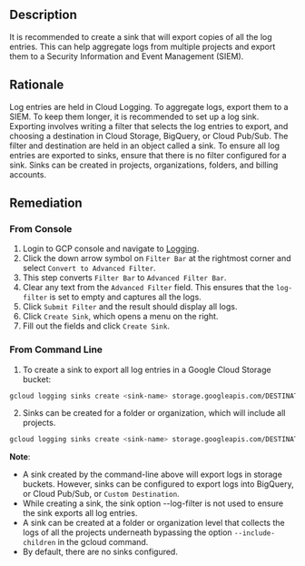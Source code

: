 ## Description

It is recommended to create a sink that will export copies of all the log entries. This can help aggregate logs from multiple projects and export them to a Security Information and Event Management (SIEM).

## Rationale

Log entries are held in Cloud Logging. To aggregate logs, export them to a SIEM. To keep them longer, it is recommended to set up a log sink. Exporting involves writing a filter that selects the log entries to export, and choosing a destination in Cloud Storage, BigQuery, or Cloud Pub/Sub. The filter and destination are held in an object called a sink. To ensure all log entries are exported to sinks, ensure that there is no filter configured for a sink. Sinks can be created in projects, organizations, folders, and billing accounts.

## Remediation

### From Console

1. Login to GCP console and navigate to [Logging](https://console.cloud.google.com/logs/viewer).
2. Click the down arrow symbol on `Filter Bar` at the rightmost corner and select `Convert to Advanced Filter`.
3. This step converts `Filter Bar` to `Advanced Filter Bar`.
4. Clear any text from the `Advanced Filter` field. This ensures that the `log-filter` is set to empty and captures all the logs.
5. Click `Submit Filter` and the result should display all logs.
6. Click `Create Sink`, which opens a menu on the right.
7. Fill out the fields and click `Create Sink`.


### From Command Line

1. To create a sink to export all log entries in a Google Cloud Storage bucket:

```bash
gcloud logging sinks create <sink-name> storage.googleapis.com/DESTINATION_BUCKET_NAME
```
2. Sinks can be created for a folder or organization, which will include all projects.

```bash
gcloud logging sinks create <sink-name> storage.googleapis.com/DESTINATION_BUCKET_NAME --include-children -- folder=FOLDER_ID | --organization=ORGANIZATION_ID
```

**Note**:
- A sink created by the command-line above will export logs in storage buckets. However, sinks can be configured to export logs into BigQuery, or Cloud Pub/Sub, or `Custom Destination`.
- While creating a sink, the sink option --log-filter is not used to ensure the sink exports all log entries.
- A sink can be created at a folder or organization level that collects the logs of all the projects underneath bypassing the option `--include-children` in the gcloud command.
- By default, there are no sinks configured.
